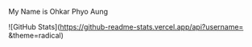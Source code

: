 My Name is Ohkar Phyo Aung

![GitHub Stats](https://github-readme-stats.vercel.app/api?username= &theme=radical)
